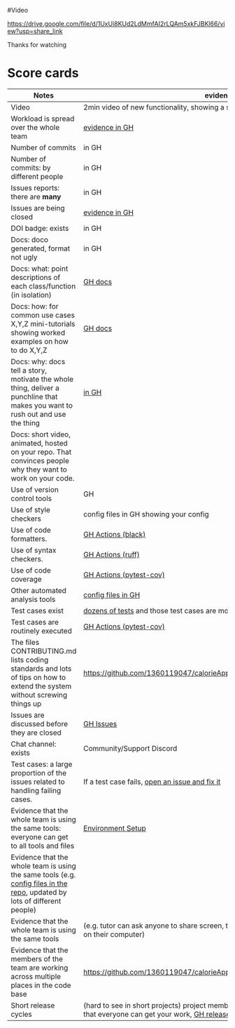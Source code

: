 
#Video 

https://drive.google.com/file/d/1UxUi8KUd2LdMmfAI2rLQAm5xkFJBKl66/view?usp=share_link

Thanks for watching

# Score cards

|Notes|evidence|
|-----|---------|
|Video|2min video of new functionality, showing a significant delta from prior.|
|Workload is spread over the whole team|[evidence in GH](https://github.com/1360119047/calorieApp_server/graphs/contributors)|
|Number of commits|in GH|
|Number of commits: by different people|in GH|
|Issues reports: there are **many**|in GH|
|Issues are being closed|[evidence in GH](https://github.com/1360119047/calorieApp_server/issues)|
|DOI badge: exists|in GH|
|Docs: doco generated, format not ugly |in GH|
|Docs: what: point descriptions of each class/function (in isolation) |[GH docs](https://github.com/1360119047/calorieApp_server/tree/main/docs)|
|Docs: how: for common use cases X,Y,Z mini-tutorials showing worked examples on how to do X,Y,Z|[GH docs](https://github.com/1360119047/calorieApp_server/tree/main/docs)|
|Docs: why: docs tell a story, motivate the whole thing, deliver a punchline that makes you want to rush out and use the thing|[in GH](https://github.com/1360119047/calorieApp_server/tree/main#burnout-fuel-your-fitness-journey)|
|Docs: short video, animated, hosted on your repo. That convinces people why they want to work on your code.|
|Use of version control tools|GH|
|Use of style checkers |config files in GH showing your config|https://github.com/1360119047/calorieApp_server/blob/main/.github/workflows/style_checker.yml|
|Use of code formatters. |[GH Actions (black)](https://github.com/1360119047/calorieApp_server/blob/main/.github/workflows/code_formatter.yml)|
|Use of syntax checkers. |[GH Actions (ruff)](https://github.com/1360119047/calorieApp_server/blob/main/.github/workflows/syntax_checker.yml)|
|Use of code coverage |[GH Actions (pytest-cov)](https://github.com/1360119047/calorieApp_server/blob/main/.github/workflows/code_cov.yml)|
|Other automated analysis tools|[config files in GH](https://github.com/1360119047/calorieApp_server/blob/main/.github/workflows/unit_test.yml)|
|Test cases exist|[dozens of tests](https://github.com/1360119047/calorieApp_server/blob/main/tests/test_application.py) and those test cases are more than [30% of the code base](https://github.com/1360119047/calorieApp_server#testing)|
|Test cases are routinely executed|[GH Actions (pytest-cov)](https://github.com/1360119047/calorieApp_server/actions/workflows/code_cov.yml)|
|The files CONTRIBUTING.md lists coding standards and lots of tips on how to extend the system without screwing things up|https://github.com/1360119047/calorieApp_server/blob/main/CONTRIBUTING.md|
|Issues are discussed before they are closed|[GH Issues](https://github.com/1360119047/calorieApp_server/issues)|
|Chat channel: exists|Community/Support Discord|
|Test cases: a large proportion of the issues related to handling failing cases.|If a test case fails, [open an issue and fix it](https://github.com/1360119047/calorieApp_server/issues)|
|Evidence that the whole team is using the same tools: everyone can get to all tools and files|[Environment Setup](https://github.com/1360119047/calorieApp_server#environment-setup)|
|Evidence that the whole team is using the same tools (e.g. [config files in the repo](https://github.com/1360119047/calorieApp_server#environment-setup), updated by lots of different people)|
|Evidence that the whole team is using the same tools| (e.g. tutor can ask anyone to share screen, they demonstrate the system running on their computer)|
|Evidence that the members of the team are working across multiple places in the code base|https://github.com/1360119047/calorieApp_server/graphs/contributors|
|Short release cycles | (hard to see in short projects) project members are [committing often enough](https://github.com/deekay2310/calorieApp_server/compare/main...1360119047:calorieApp_server:main) so that everyone can get your work, [GH releases](https://github.com/1360119047/calorieApp_server/releases) |

